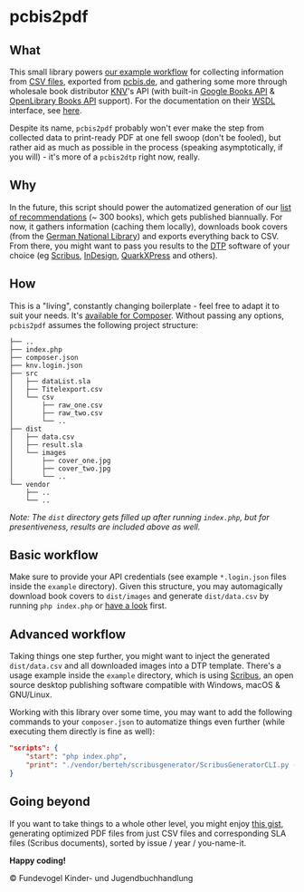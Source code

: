 # pcbis2pdf

## What
This small library powers [our example workflow](https://github.com/Fundevogel/book-recommendations) for collecting information from [CSV files](https://en.wikipedia.org/wiki/Comma-separated_values), exported from [pcbis.de](https://pcbis.de), and gathering some more through wholesale book distributor [KNV](http://knv.de)'s API (with built-in [Google Books API](https://developers.google.com/books) & [OpenLibrary Books API](https://openlibrary.org/dev/docs/api/books) support). For the documentation on their [WSDL](https://en.wikipedia.org/wiki/Web_Services_Description_Language) interface, see [here](http://www.knv.de/fileadmin/user_upload/IT/KNV_Webservice_2018.pdf).

Despite its name, `pcbis2pdf` probably won't ever make the step from collected data to print-ready PDF at one fell swoop (don't be fooled), but rather aid as much as possible in the process (speaking asymptotically, if you will) - it's more of a `pcbis2dtp` right now, really.


## Why
In the future, this script should power the automatized generation of our [list of recommendations](https://fundevogel.de/en/recommendations) (~ 300 books), which gets published biannually. For now, it gathers information (caching them locally), downloads book covers (from the [German National Library](https://www.dnb.de/EN/Home/home_node.html)) and exports everything back to CSV. From there, you might want to pass you results to the [DTP](https://en.wikipedia.org/wiki/Desktop_publishing) software of your choice (eg [Scribus](https://www.scribus.net), [InDesign](https://www.adobe.com/products/indesign.html), [QuarkXPress](http://www.quark.com/Products/QuarkXPress) and others).


## How
This is a "living", constantly changing boilerplate - feel free to adapt it to suit your needs. It's [available for Composer](https://packagist.org/packages/fundevogel/pcbis2pdf). Without passing any options, `pcbis2pdf` assumes the following project structure:

```text
├── ..
├── index.php
├── composer.json
├── knv.login.json
├── src
│   ├── dataList.sla
│   ├── Titelexport.csv
│   └── csv
│       ├── raw_one.csv
│       ├── raw_two.csv
│       └── ..
├── dist
│   ├── data.csv
│   ├── result.sla
│   └── images
│       ├── cover_one.jpg
│       ├── cover_two.jpg
│       └── ..
└── vendor
    ├── ..
    └── ..
```

*Note: The `dist` directory gets filled up after running `index.php`, but for presentiveness, results are included above as well.*


## Basic workflow
Make sure to provide your API credentials (see example `*.login.json` files inside the `example` directory).
Given this structure, you may automagically download book covers to `dist/images` and generate `dist/data.csv` by running `php index.php` or [have a look](index.php) first.


## Advanced workflow
Taking things one step further, you might want to inject the generated `dist/data.csv` and all downloaded images into a DTP template. There's a usage example inside the `example` directory, which is using [Scribus](https://www.scribus.net), an open source desktop publishing software compatible with Windows, macOS & GNU/Linux.

Working with this library over some time, you may want to add the following commands to your `composer.json` to automatize things even further (while executing them directly is fine as well):

```json
"scripts": {
    "start": "php index.php",
    "print": "./vendor/berteh/scribusgenerator/ScribusGeneratorCLI.py --single -c ./dist/data.csv -o dist -n result src/dataList.sla",
}
```


## Going beyond
If you want to take things to a whole other level, you might enjoy [this gist](https://gist.github.com/S1SYPHOS/1fe7fcca6665e5fabc33c4e0244ceaea), generating optimized PDF files from just CSV files and corresponding SLA files (Scribus documents), sorted by issue / year / you-name-it.


**Happy coding!**


:copyright: Fundevogel Kinder- und Jugendbuchhandlung
